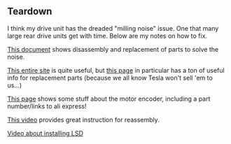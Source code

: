 ## Teardown
I think my drive unit has the dreaded "milling noise" issue. One that many large rear drive units get with time. Below are my notes on how to fix.

[This document](https://docs.google.com/document/d/1A6n0bkLowViFNtoD2bjzkL_IHk5RLS-mvYRUpe2qzGA/edit) shows disassembly and replacement of parts to solve the noise.

[This entire site](https://sites.google.com/view/teslaldu) is quite useful, but [this page](https://sites.google.com/view/teslaldu/parts) in particular has a ton of useful info for replacement parts (because we all know Tesla won't sell 'em to us...)

[This page](http://www.turbo-electric.info/teslaresearch.html) shows some stuff about the motor encoder, including a part number/links to ali express!

[This video](https://www.youtube.com/watch?v=OXSDrDztx78) provides great instruction for reassembly.

[Video about installing LSD](https://www.youtube.com/watch?v=FcFjUvC3yvQ)